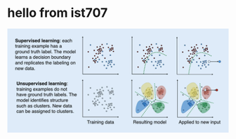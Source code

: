 # hello from ist707
   ![Wikimedia commons image explaining the difference between supervised and unsupervised ML](./up.webp)